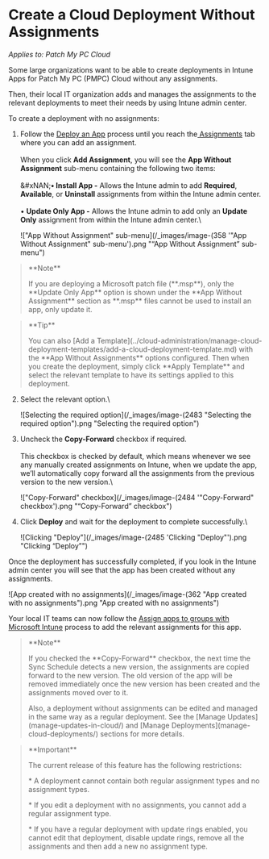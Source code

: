 # Create a Cloud Deployment Without Assignments

_Applies to: Patch My PC Cloud_

Some large organizations want to be able to create deployments in Intune Apps for Patch My PC (PMPC) Cloud without any assignments.

Then, their local IT organization adds and manages the assignments to the relevant deployments to meet their needs by using Intune admin center.

To create a deployment with no assignments:

1.  Follow the [Deploy an App](deploying-an-app-using-cloud/) process until you reach the[ Assignments](deploying-an-app-using-cloud/cloud-assignments-deployment-tab.md) tab where you can add an assignment.\
    \
    When you click **Add Assignment**, you will see the **App Without Assignment** sub-menu containing the following two items:\
    \
    &#xNAN;**• Install App -** Allows the Intune admin to add **Required**, **Available**, or **Uninstall** assignments from within the Intune admin center.\
    \
    • **Update Only App -** Allows the Intune admin to add only an **Update Only** assignment from within the Intune admin center.\


    !["App Without Assignment" sub-menu](/_images/image-(358 '"App Without Assignment" sub-menu').png "“App Without Assignment” sub-menu")

<blockquote class="wp-block-quote">
<p>**Note**</p>
<p>If you are deploying a Microsoft patch file (**.msp**), only the **Update Only App** option is shown under the **App Without Assignment** section as **.msp** files cannot be used to install an app, only update it.</p>
</blockquote>

<blockquote class="wp-block-quote">
<p>**Tip**</p>
<p>You can also [Add a Template](../cloud-administration/manage-cloud-deployment-templates/add-a-cloud-deployment-template.md) with the **App Without Assignments** options configured. Then when you create the deployment, simply click **Apply Template** and select the relevant template to have its settings applied to this deployment.</p>
</blockquote>

2.  Select the relevant option.\


    ![Selecting the required option](/_images/image-(2483 "Selecting the required option").png "Selecting the required option")
3.  Uncheck the **Copy-Forward** checkbox if required.\
    \
    This checkbox is checked by default, which means whenever we see any manually created assignments on Intune, when we update the app, we’ll automatically copy forward all the assignments from the previous version to the new version.\


    !["Copy-Forward" checkbox](/_images/image-(2484 '"Copy-Forward" checkbox').png "“Copy-Forward” checkbox")
4.  Click **Deploy** and wait for the deployment to complete successfully.\


    ![Clicking "Deploy"](/_images/image-(2485 'Clicking "Deploy"').png "Clicking “Deploy”")

Once the deployment has successfully completed, if you look in the Intune admin center you will see that the app has been created without any assignments.

![App created with no assignments](/_images/image-(362 "App created with no assignments").png "App created with no assignments")

Your local IT teams can now follow the [Assign apps to groups with Microsoft Intune](https://learn.microsoft.com/en-us/mem/intune/apps/apps-deploy) process to add the relevant assignments for this app.

<blockquote class="wp-block-quote">
<p>**Note**</p>
<p>If you checked the **Copy-Forward** checkbox, the next time the Sync Schedule detects a new version, the assignments are copied forward to the new version. The old version of the app will be removed immediately once the new version has been created and the assignments moved over to it.</p>
<p>Also, a deployment without assignments can be edited and managed in the same way as a regular deployment. See the [Manage Updates](manage-updates-in-cloud/) and [Manage Deployments](manage-cloud-deployments/) sections for more details.</p>
</blockquote>

<blockquote class="wp-block-quote">
<p>**Important**</p>
<p>The current release of this feature has the following restrictions:</p>
<p>* A deployment cannot contain both regular assignment types and no assignment types.</p>
<p>* If you edit a deployment with no assignments, you cannot add a regular assignment type.</p>
<p>* If you have a regular deployment with update rings enabled, you cannot edit that deployment, disable update rings, remove all the assignments and then add a new no assignment type.</p>
</blockquote>